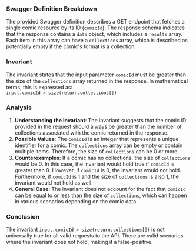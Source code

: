 ### Swagger Definition Breakdown
The provided Swagger definition describes a GET endpoint that fetches a single comic resource by its ID (`comicId`). The response schema indicates that the response contains a `data` object, which includes a `results` array. Each item in this array can have a `collections` array, which is described as potentially empty if the comic's format is a collection.

### Invariant
The invariant states that the input parameter `comicId` must be greater than the size of the `collections` array returned in the response. In mathematical terms, this is expressed as:  
`input.comicId > size(return.collections[])`

### Analysis
1. **Understanding the Invariant**: The invariant suggests that the comic ID provided in the request should always be greater than the number of collections associated with the comic returned in the response. 
2. **Possible Values**: The `comicId` is an integer that represents a unique identifier for a comic. The `collections` array can be empty or contain multiple items. Therefore, the size of `collections` can be 0 or more. 
3. **Counterexamples**: If a comic has no collections, the size of `collections` would be 0. In this case, the invariant would hold true if `comicId` is greater than 0. However, if `comicId` is 0, the invariant would not hold. Furthermore, if `comicId` is 1 and the size of `collections` is also 1, the invariant would not hold as well. 
4. **General Case**: The invariant does not account for the fact that `comicId` can be equal to or less than the size of `collections`, which can happen in various scenarios depending on the comic data.

### Conclusion
The invariant `input.comicId > size(return.collections[])` is not universally true for all valid requests to the API. There are valid scenarios where the invariant does not hold, making it a false-positive.
